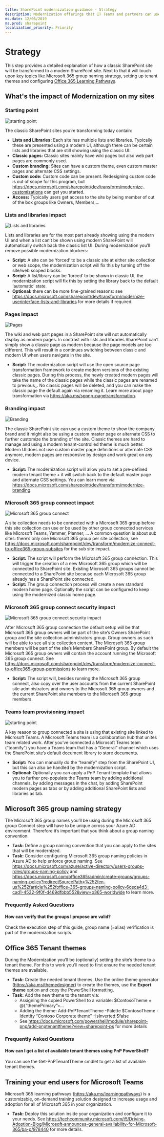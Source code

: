 ```yaml
---
title: SharePoint modernization guidance - Strategy
description: Modernization offerings that IT Teams and partners can use with their customers - strategy step
ms.date: 12/06/2019
ms.prod: sharepoint
localization_priority: Priority
---
```


# Strategy

This step provides a detailed explanation of how a classic SharePoint site will be transformed to a modern SharePoint site. Next to that it will touch upon key topics like Microsoft 365 group naming strategy, setting up tenant themes and configuring [Office 365 Learning Pathways](https://aka.ms/learningpathways).

## What's the impact of Modernization on my sites

### Starting point

![starting point](media/modernize/teamwork_impact_1.png)

The classic SharePoint sites you’re transforming today contain:

- **Lists and Libraries:** Each site has multiple lists and libraries. Typically these are presented using a modern UI, although there can be certain lists and libraries that are still showing using the classic UI.
- **Classic pages:** Classic sites mainly have wiki pages but also web part pages are commonly used.
- **Custom branding:** Sites can have a custom theme, even custom master pages and alternate CSS settings.
- **Custom code:** Custom code can be present. Redesigning custom code is out of scope for this program, but https://docs.microsoft.com/sharepoint/dev/transform/modernize-customizations can get you started.
- **Access:** Typically users get access to the site by being member of out of the box groups like Owners, Members,…

### Lists and libraries impact

![Lists and libraries](media/modernize/teamwork_impact_2.png)

Lists and libraries are for the most part already showing using the modern UI and when a list can’t be shown using modern SharePoint will automatically switch back the classic list UI. During modernization you’ll remove possible modernization blockers:

- **Script:** A site can be ‘forced’ to be a classic site at either site collection or web scope, the modernization script will fix this by turning off the site/web scoped blocks.
- **Script:** A list/library can be ‘forced’ to be shown in classic UI, the modernization script will fix this by setting the library back to the default ‘automatic’ state.
- **Optional:** there can be more fine-grained reasons: see https://docs.microsoft.com/sharepoint/dev/transform/modernize-userinterface-lists-and-libraries for more details if required.

### Pages impact

![Pages](media/modernize/teamwork_impact_3.png)

The wiki and web part pages in a SharePoint site will not automatically display as modern pages. In contrast with lists and libraries SharePoint can’t simply show a classic page as modern because the page models are too different. This will result in a continues switching between classic and modern UI when users navigate in the site.

- **Script:** The modernization script will use the open source page transformation framework to create modern versions of the existing classic pages. During this process, the newly created modern pages will take the name of the classic pages while the classic pages are renamed to previous_. No classic pages will be deleted, and you can make the classic page the default again via renaming it. Learn more about page transformation via https://aka.ms/sppnp-pagetransformation.

### Branding impact

![Branding](media/modernize/teamwork_impact_4.png)

The classic SharePoint site can use a custom theme to show the company brand and it might also be using a custom master page or alternate CSS to further customize the branding of the site. Classic themes are hard to manage and using a modern tenant-controlled theme is much better. Modern UI does not use custom master page definitions or alternate CSS anymore, modern pages are responsive by design and work great on any device.

- **Script:** The modernization script will allow you to set a pre-defined modern tenant theme + it will switch back to the default master page and alternate CSS settings. You can learn more via https://docs.microsoft.com/sharepoint/dev/transform/modernize-branding.

### Microsoft 365 group connect impact

![Microsoft 365 group connect](media/modernize/teamwork_impact_5.png)

A site collection needs to be connected with a Microsoft 365 group before this site collection can use or be used by other group connected services like Microsoft Teams, Yammer, Planner, … A common question is about sub sites: there’s only one Microsoft 365 group per site collection, see https://docs.microsoft.com/sharepoint/dev/transform/modernize-connect-to-office365-group-subsites for the sub site impact.

- **Script:** The script will perform the Microsoft 365 group connection. This will trigger the creation of a new Microsoft 365 group which will be connected to SharePoint site. Existing Microsoft 365 groups cannot be connected to a SharePoint site because each Microsoft 365 group already has a SharePoint site connected.
- **Script:** The group connection process will create a new standard modern home page. Optionally the script can be configured to keep using the modernized classic home page.

### Microsoft 365 group connect security impact

![Microsoft 365 group connect security impact](media/modernize/teamwork_impact_6.png)

After Microsoft 365 group connection the default setup will be that Microsoft 365 group owners will be part of the site’s Owners SharePoint group and the site collection administrators group. Group owners as such will be able to see all site collection content. The Microsoft 365 group members will be part of the site’s Members SharePoint group. By default the Microsoft 365 group owners will contain the account running the Microsoft 365 group connect. See https://docs.microsoft.com/sharepoint/dev/transform/modernize-connect-to-office365-group-permissions to learn more.

- **Script:** The script will, besides running the Microsoft 365 group connect, also copy over the user accounts from the current SharePoint site administrators and owners to the Microsoft 365 group owners and the current SharePoint site members to the Microsoft 365 group members.

### Teams team provisioning impact

![starting point](media/modernize/teamwork_impact_7.png)

A key reason to group connected a site is using that existing site linked to Microsoft Teams. A Microsoft Teams team is a collaboration hub that unites team related work. After you’ve connected a Microsoft Teams team (“teamify”) you have a Teams team that has a “General” channel which uses the SharePoint site’s default document library to store documents.

- **Script:** You can manually do the “teamify” step from the SharePoint UI, but this can also be handled by the modernization script.
- **Optional:** Optionally you can apply a PnP Tenant template that allows you to further pre-populate the Teams team by adding additional channels, by adding messages in the chat, by adding SharePoint modern pages as tabs or by adding additional SharePoint lists and libraries as tab.

## Microsoft 365 group naming strategy

The Microsoft 365 group names you’ll be using during the Microsoft 365 group Connect step will have to be unique across your Azure AD environment. Therefore it’s important that you think about a group naming convention.

- **Task:** Define a group naming convention that you can apply to the sites that will be modernized.
- **Task:** Consider configuring Microsoft 365 group naming policies in Azure AD to help enforce group naming. See https://docs.microsoft.com/azure/active-directory/users-groups-roles/groups-naming-policy and https://docs.microsoft.com/office365/admin/create-groups/groups-naming-policy?redirectSourcePath=%252fen-us%252farticle%252foffice-365-groups-naming-policy-6ceca4d3-cad1-4532-9f0f-d469dfbbb552&view=o365-worldwide to learn more.

### Frequently Asked Questions

#### How can verify that the groups I propose are valid?

Check the execution step of this guide, group name (=alias) verification is part of the modernization scripts.

## Office 365 Tenant themes

During the Modernization you’ll be (optionally) setting the site’s theme to a tenant theme. For this to work you’ll need to first ensure the needed tenant themes are available.

- **Task:** Create the needed tenant themes. Use the online theme generator (https://aka.ms/themedesigner) to create the themes, use the **Export theme** option and copy the PowerShell formatting.
- **Task:** Add the new theme to the tenant via:
  - Assigning the copied PowerShell to a variable: $ContosoTheme = @{“themePrimary”=…
  - Adding the theme: Add-PnPTenantTheme -Palette $ContosoTheme -Identity “Contoso Corporate theme" -IsInverted:$false 
  - See https://docs.microsoft.com/powershell/module/sharepoint-pnp/add-pnptenanttheme?view=sharepoint-ps for more details

### Frequently Asked Questions

#### How can I get a list of available tenant themes using PnP PowerShell?

You can use the Get-PnPTenantTheme cmdlet to get a list of available tenant themes.

## Training your end users for Microsoft Teams

Microsoft 365 learning pathways (https://aka.ms/learningpathways) is a customizable, on-demand training solution designed to increase usage and adoption for all of Microsoft 365 in your organization.

- **Task:** Deploy this solution inside your organization and configure it to your needs. See https://techcommunity.microsoft.com/t5/Driving-Adoption-Blog/Microsoft-announces-general-availability-for-Microsoft-365/ba-p/978440 for more details.

